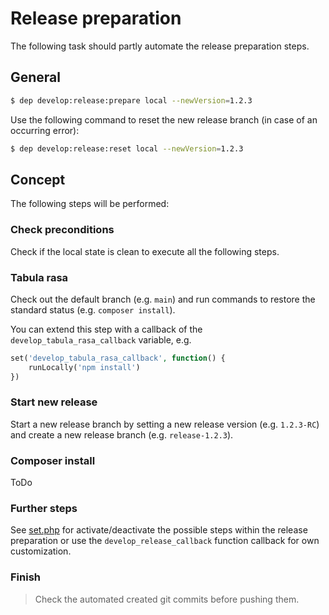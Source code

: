 # Release preparation

The following task should partly automate the release preparation steps.

## General



```bash
$ dep develop:release:prepare local --newVersion=1.2.3
```

Use the following command to reset the new release branch (in case of an occurring error):

```bash
$ dep develop:release:reset local --newVersion=1.2.3
```

## Concept

The following steps will be performed:

### Check preconditions

Check if the local state is clean to execute all the following steps.

### Tabula rasa

Check out the default branch (e.g. `main`) and run commands to restore the standard status (e.g. `composer install`).

You can extend this step with a callback of the `develop_tabula_rasa_callback` variable, e.g.

```php
set('develop_tabula_rasa_callback', function() {
    runLocally('npm install')
})
```

### Start new release

Start a new release branch by setting a new release version (e.g. `1.2.3-RC`) and create a new release branch (e.g. `release-1.2.3`).

### Composer install

ToDo

### Further steps

See [set.php](../deployer/develop/config/set.php) for activate/deactivate the possible steps within the release preparation or use the `develop_release_callback` function callback for own customization. 

### Finish

> Check the automated created git commits before pushing them. 